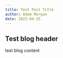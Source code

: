 ```yaml
---
title: Test Post Title
author: Adam Morgan
date: 2023-04-25
---
```


## Test blog header

test blog content
